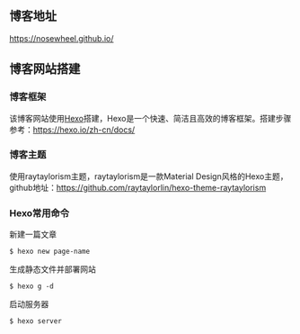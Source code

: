 ## 博客地址
https://nosewheel.github.io/  
## 博客网站搭建
### 博客框架
该博客网站使用[Hexo](https://hexo.io/)搭建，Hexo是一个快速、简洁且高效的博客框架。搭建步骤参考：https://hexo.io/zh-cn/docs/
### 博客主题
使用raytaylorism主题，raytaylorism是一款Material Design风格的Hexo主题，github地址：https://github.com/raytaylorlin/hexo-theme-raytaylorism
### Hexo常用命令
新建一篇文章  
```
$ hexo new page-name
```
生成静态文件并部署网站
```
$ hexo g -d
```
启动服务器
```
$ hexo server
```